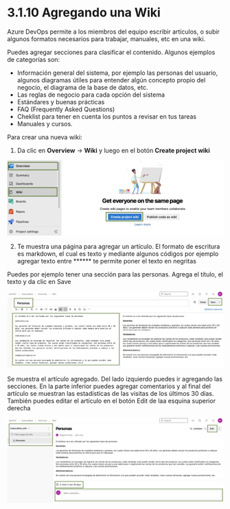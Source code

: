 # 3.1.10 Agregando una Wiki

Azure DevOps permite a los miembros del equipo escribir artículos, o subir algunos formatos necesarios para trabajar,  manuales, etc en una wiki.

Puedes agregar secciones para clasificar el contenido. Algunos ejemplos de categorías son:

* Información general del sistema, por ejemplo las personas del usuario, algunos diagramas útiles para entender algún concepto propio del negocio, el diagrama de la base de datos, etc.
* Las reglas de negocio para cada opción del sistema
* Estándares y buenas prácticas
* FAQ \(Frequently Asked Questions\)
* Cheklist para tener en cuenta los puntos a revisar en tus tareas
* Manuales y cursos.

Para crear una nueva wiki:

1. Da clic en **Overview** -&gt; **Wiki** y luego en el botón **Create project wiki**

![](../../.gitbook/assets/image%20%28512%29.png)

2. Te muestra una página para agregar un artículo. El formato de escritura es markdown, el cual es texto y mediante algunos códigos por ejemplo agregar texto entre   ****\*\* te permite poner el texto en negritas

Puedes por ejemplo tener una sección para las personas. Agrega el título, el texto y da clic en Save

![](../../.gitbook/assets/image%20%28511%29.png)

Se muestra el artículo agregado. Del lado izquierdo puedes ir agregando las secciones. En la parte inferior puedes agregar comentarios y al final del artículo se muestran las estadísticas de las visitas de los últimos 30 días. También puedes editar el artículo en el botón Edit de laa esquina superior derecha 

![](../../.gitbook/assets/image%20%28510%29.png)






